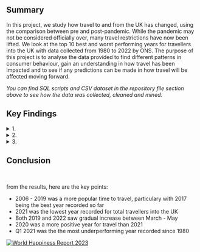## **Summary**
 
In this project, we study how travel to and from the UK has changed, using the comparison between pre and post-pandemic. While the pandemic may not be considered officially over, many travel restrictions have now been lifted. We look at the top 10 best and worst performing years for travellers into the UK with data collected from 1980 to 2022 by ONS. The purpose of this project is to analyse the data provided to find different patterns in consumer behaviour, gain an understanding in how travel has been impacted and to see if any predictions can be made in how travel will be affected moving forward.

*You can find SQL scripts and CSV dataset in the repository file section above to see how the data was collected, cleaned and mined.*
<br>

## **Key Findings**

<details>
<summary>1.</summary>
<br>
 
Let's look at top 10 years for travelling into the UK, from 1980 to 2022.

![Highest 10 Years](https://user-images.githubusercontent.com/111752059/195595646-d4bb24e1-7608-466c-9bd7-f9f578121087.png)

Here we can see that there was consistent growth from 2012 - 2019. While 2006-07 performed well, 2008 - 2011 saw a significant drop compared to later years. Potential reason for this could be due to the 2008 economic crash that resulted in a global recession, meaning demand could've therefore dropped.

With the gradual increase from 2012, this could predict that if the pandemic may not have occurred, that travel to the UK would have continued to grow however, this can not be verified given the result of the pandmic.

</details>

<details>
<summary>2.</summary>
<br>

Next, let's look at the top 10 lowest performing years from 1980 - 2022. 

![Lowest 10 Years](https://user-images.githubusercontent.com/111752059/195595648-85fe4378-9eb8-4818-91ed-ad9610c3d68e.png)

The results show that there's a significant gap between 1987 and 2020, this would indicate that the drop in passengers travelling to the UK due to the pandemic, has decreased for the first time since 1987.

What's interesting about the results here is that 2020 was a more positive year than 2021, this could be due to the fact that, for the most part, Q1 of 2020 did not see any travel restrictions until late March when the WHO declared the pandemic. The lowest quarter and year was 2021, which saw Q1 as being the most underperforming year of all time from the data extracted and just a total of 6,000 passengers recorded (5.1%). This could be due to the lockdowns currently in place but also being a generally quiet season to travel in general.

</details>

<details>
<summary>3.</summary>
<br>

Let's compare pre vs post pandemic to see the changes or similarities, looking more specifically at Q2 in 2019 and 2022.

![Pre vs Post Pandemic Comparison](https://user-images.githubusercontent.com/111752059/195595652-d158d5b2-694c-43a9-b8b0-d048daa8ff12.png)

From here, we can see that clearly 2019 was a stronger year than 2022, with 59.2% of travellers in 2019 compared to 40.8% in 2022. While this is no suprise, we do see a similar pattern between both years in that both years see a gradual increase, most notavbly from April, with 

This would show that while numbers are not as high in post pandemic times compared to pre pandemic, there is a continuous increase in travel since 2020 that represents improvement to travelling.

</details>

## **Conclusion**
<br>

from the results, here are the key points:

- 2006 - 2019 was a more popular time to travel, particulary with 2017 being the best year recorded so far
- 2021 was the lowest year recorded for total travellers into the UK
- Both 2019 and 2022 saw gradual increase between March - May
- 2020 was a more positive year for travel than 2021
- Q1 2021 was the the most underperforming year recorded since 1980

<!DOCTYPE html>
<html>
<head>
    <title>Tableau Dashboard</title>
</head>
<body>
<div class='tableauPlaceholder' id='viz1694621813266' style='position: relative'><noscript><a href='#'><img alt='World Happiness Report 2023 ' src='https:&#47;&#47;public.tableau.com&#47;static&#47;images&#47;WH&#47;WHR2023Dashboard&#47;Dashboard&#47;1_rss.png' style='border: none' /></a></noscript><object class='tableauViz'  style='display:none;'><param name='host_url' value='https%3A%2F%2Fpublic.tableau.com%2F' /> <param name='embed_code_version' value='3' /> <param name='site_root' value='' /><param name='name' value='WHR2023Dashboard&#47;Dashboard' /><param name='tabs' value='no' /><param name='toolbar' value='yes' /><param name='static_image' value='https:&#47;&#47;public.tableau.com&#47;static&#47;images&#47;WH&#47;WHR2023Dashboard&#47;Dashboard&#47;1.png' /> <param name='animate_transition' value='yes' /><param name='display_static_image' value='yes' /><param name='display_spinner' value='yes' /><param name='display_overlay' value='yes' /><param name='display_count' value='yes' /><param name='language' value='en-GB' /><param name='filter' value='publish=yes' /></object></div>                <script type='text/javascript'>                    var divElement = document.getElementById('viz1694621813266');                    var vizElement = divElement.getElementsByTagName('object')[0];                    if ( divElement.offsetWidth > 800 ) { vizElement.style.width='1677px';vizElement.style.height='1031px';} else if ( divElement.offsetWidth > 500 ) { vizElement.style.width='1677px';vizElement.style.height='1031px';} else { vizElement.style.width='100%';vizElement.style.height='1127px';}                     var scriptElement = document.createElement('script');                    scriptElement.src = 'https://public.tableau.com/javascripts/api/viz_v1.js';                    vizElement.parentNode.insertBefore(scriptElement, vizElement);                </script>
</body>
</html>

